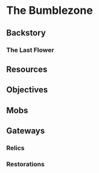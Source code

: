 # The Bumblezone

## Backstory

### The Last Flower

## Resources

## Objectives

## Mobs

## Gateways

### Relics

### Restorations
